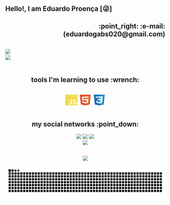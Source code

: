 ## Hello!, I am Eduardo Proença [:stuck_out_tongue_winking_eye:]
  <div align= "right">
  <h2> :point_right: :e-mail: (eduardogabs020@gmail.com) </h2>
  </div>
 
 
 </br>
 <div align="left"
  <a href="https://github.com/eduardoproenca">
  <img height="180em" src="https://github-readme-stats.vercel.app/api?username=eduardoproenca&show_icons=true&theme=dark&include_all_commits=true&count_private=true"/>
  <div align="left">
  <img height="140em" src="https://github-readme-stats.vercel.app/api/top-langs/?username=eduardoproenca&layout=compact&langs_count=7&theme=dark"/>
 </div>

</br>
 <div align="center">
  <h2>  tools I'm learning to use :wrench: </h2>
 <div style="display: inline_block"><br>
  <img align="center" alt="Edu-Js" height="35" width="40" src="https://raw.githubusercontent.com/devicons/devicon/master/icons/javascript/javascript-plain.svg">
  <img align="center" alt="Edu-HTML" height="35" width="40" src="https://raw.githubusercontent.com/devicons/devicon/master/icons/html5/html5-original.svg">
  <img align="center" alt="Edu-CSS" height="35" width="40" src="https://raw.githubusercontent.com/devicons/devicon/master/icons/css3/css3-original.svg">
 </div>

</br>
<div align="center">
   <h2> my social networks :point_down: </h2>
   <a href="https://web.facebook.com/GabrielZeus2002/" target="_blank"><img src="https://img.shields.io/badge/Facebook-1877F2?style=for-the-badge&logo=facebook&logoColor=white" target="_blank"></a> 
  <a href="https://www.instagram.com/gab_proenca/" target="_blank"><img src="https://img.shields.io/badge/Instagram-E4405F?style=for-the-badge&logo=instagram&logoColor=white" target="_blank"></a> 
  <a href="https://www.linkedin.com/in/eduardo-gabriel-proen%C3%A7a-de-carvalho-progms01000111/" target="_blank"><img src="https://img.shields.io/badge/-LinkedIn-%230077B5?style=for-the-badge&logo=linkedin&logoColor=white" target="_blank"></a>  </br>
  <a href = "mailto:eduardogabs020@gmail.com"><img src="https://img.shields.io/badge/Gmail-D14836?style=for-the-badge&logo=gmail&logoColor=white" target="_blank"></a>
  </div>

</br>
<p align="center">   <img alingn="center" src="https://profile-counter.glitch.me/eduardoproenca/count.svg" /></p>

![snake gif](https://github.com/eduardoproenca/eduardoproenca/blob/output/github-contribution-grid-snake.svg)
